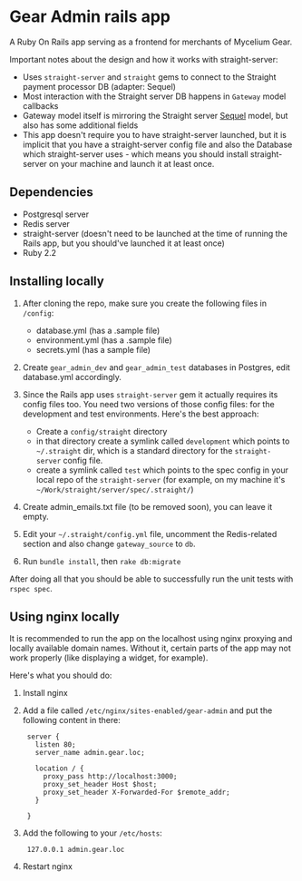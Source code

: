 Gear Admin rails app
====================
A Ruby On Rails app serving as a frontend for merchants of Mycelium Gear.

Important notes about the design and how it works with straight-server:
* Uses `straight-server` and `straight` gems to connect to the Straight payment processor DB (adapter: Sequel)
* Most interaction with the Straight server DB happens in `Gateway` model callbacks
* Gateway model itself is mirroring the Straight server [Sequel](http://sequel.jeremyevans.net/) model, but also has some additional fields
* This app doesn't require you to have straight-server launched, but it is implicit that you have a straight-server config file and also the Database which straight-server uses - which means you should install straight-server on your machine and launch it at least once.

Dependencies
------------
* Postgresql server
* Redis server
* straight-server (doesn't need to be launched at the time of running the Rails app, but you should've launched it at least once)
* Ruby 2.2

Installing locally
------------------

1. After cloning the repo, make sure you create the following files in `/config`:
    
    * database.yml (has a .sample file)
    * environment.yml (has a .sample file)
    * secrets.yml (has a sample file)

2. Create `gear_admin_dev` and `gear_admin_test` databases in Postgres, edit database.yml accordingly.

3. Since the Rails app uses `straight-server` gem it actually requires its config files too. You need two versions of those config files:
for the development and test environments. Here's the best approach:

    * Create a `config/straight` directory
    * in that directory create a symlink called `development` which points to `~/.straight` dir,
    which is a standard directory for the `straight-server` config file.
    * create a symlink called `test` which points to the spec config in your local repo of the
    `straight-server` (for example, on my machine it's `~/Work/straight/server/spec/.straight/`)
    
4. Create admin_emails.txt file (to be removed soon), you can leave it empty.

5. Edit your `~/.straight/config.yml` file, uncomment the Redis-related section and also change `gateway_source` to `db`.

6. Run `bundle install`, then `rake db:migrate`

After doing all that you should be able to successfully run the unit tests
with `rspec spec`.

Using nginx locally
-------------------
It is recommended to run the app on the localhost using nginx proxying and locally available domain names.
Without it, certain parts of the app may not work properly (like displaying a widget, for example).

Here's what you should do:

1. Install nginx
2. Add a file called `/etc/nginx/sites-enabled/gear-admin` and put the following content in there:

        server { 
          listen 80; 
          server_name admin.gear.loc;

          location / { 
            proxy_pass http://localhost:3000; 
            proxy_set_header Host $host;
            proxy_set_header X-Forwarded-For $remote_addr;
          }

        }
        
3. Add the following to your `/etc/hosts`:

        127.0.0.1 admin.gear.loc
        
4. Restart nginx
